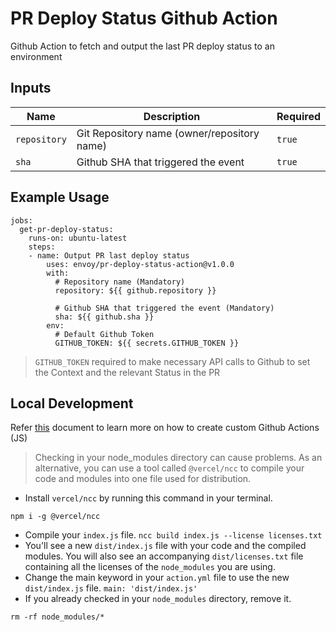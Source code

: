 # PR Deploy Status Github Action
Github Action to fetch and output the last PR deploy status to an environment 

## Inputs

Name | Description | Required
--- | --- | ---
`repository` | Git Repository name (owner/repository name) | `true`
`sha` | Github SHA that triggered the event | `true`

## Example Usage

```
jobs:
  get-pr-deploy-status:
    runs-on: ubuntu-latest
    steps:
    - name: Output PR last deploy status
        uses: envoy/pr-deploy-status-action@v1.0.0
        with:
          # Repository name (Mandatory)
          repository: ${{ github.repository }}

          # Github SHA that triggered the event (Mandatory)
          sha: ${{ github.sha }}
        env:
          # Default Github Token
          GITHUB_TOKEN: ${{ secrets.GITHUB_TOKEN }}
```

> `GITHUB_TOKEN` required to make necessary API calls to Github to set the Context and the relevant Status in the PR

## Local Development

Refer [this](https://docs.github.com/en/actions/creating-actions/creating-a-javascript-action) document to learn more on how to create custom Github Actions (JS) 

> Checking in your node_modules directory can cause problems. As an alternative, you can use a tool called `@vercel/ncc` to compile your code and modules into one file used for distribution.

* Install `vercel/ncc` by running this command in your terminal. 
```
npm i -g @vercel/ncc
```
* Compile your `index.js` file. `ncc build index.js --license licenses.txt`
* You'll see a new `dist/index.js` file with your code and the compiled modules. You will also see an accompanying `dist/licenses.txt` file containing all the licenses of the `node_modules` you are using.
* Change the main keyword in your `action.yml` file to use the new `dist/index.js` file. `main: 'dist/index.js'`
* If you already checked in your `node_modules` directory, remove it. 
```
rm -rf node_modules/*
```
